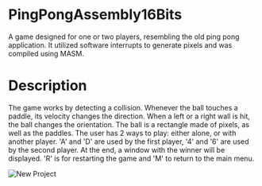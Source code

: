 # PingPongAssembly16Bits
A game designed for one or two players, resembling the old ping pong application. It utilized software interrupts to generate pixels and was compiled using MASM.

# Description
The game works by detecting a collision. Whenever the ball touches a paddle, its velocity changes the direction. When a left or a right wall is hit,
the ball changes the orientation. The ball is a rectangle made of pixels, as well as the paddles. 
The user has 2 ways to play: either alone, or with another player. 'A' and 'D' are used by the first player, '4' and '6' are used by the second player.
At the end, a window with the winner will be displayed. 'R' is for restarting the game and 'M' to return to the main menu. 

![New Project](https://github.com/user-attachments/assets/5f7fbf3c-7d98-4602-b6a7-34d9a73508d5)
